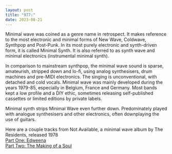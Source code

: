 ```yaml
---
layout: post
title: "977:"
date: 2023-08-21
---
```


Minimal wave was coined as a genre name in retrospect. It makes reference to the most electronic and minimal forms of New Wave, Coldwave, Synthpop and Post-Punk. In its most purely electronic and synth-driven form, it is called Minimal Synth. It is also referred to as synth wave and minimal electronics (instrumental minimal synth).

In comparison to mainstream synthpop, the minimal wave sound is sparse, amateurish, stripped down and lo-fi, using analog synthesisers, drum machines and pre-MIDI electronics. The singing is unconventional, with detached and cold vocals. Minimal wave was mainly developed during the years 1979-85, especially in Belgium, France and Germany. Most bands kept a low profile and a DIY ethic, sometimes releasing self-published cassettes or limited editions by private labels.

Minimal synth strips Minimal Wave even further down. Predominately played with analogue synthesisers and other electronics, often downplaying the use of guitars.

Here are a couple tracks from Not Available, a minimal wave album by The Residents, released 1978  
[Part One: Edweena](https://youtu.be/Yfcl0nfYpPA)  
[Part Two: The Making of a Soul](https://youtu.be/7sJGC2xjnTw)
